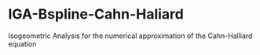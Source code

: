 # IGA-Bspline-Cahn-Haliard
Isogeometric Analysis for the numerical approximation of the Cahn-Halliard equation
